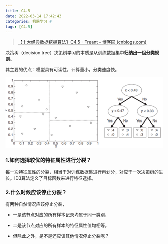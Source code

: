 ```yaml
---
title: C4.5
date: 2022-03-14 17:42:43
categories: 机器学习 #
tags: [C4.5]
---
```


>[【十大经典数据挖掘算法】C4.5 - Treant - 博客园 (cnblogs.com)](https://www.cnblogs.com/en-heng/p/5013995.html)

决策树（decision tree）决策树学习的本质是从训练数据集中**归纳出一组分类规则**。

其主要的优点：模型具有可读性，计算量小，分类速度快。

![image-20220314182626031](C4-5/image-20220314182626031.png)

### 1.如何选择较优的特征属性进行分裂？

每一次特征属性的分裂，相当于对训练数据集进行再划分，对应于一次决策树的生长。ID3算法定义了目标函数来进行特征选择。

### 2.什么时候应该停止分裂？

有两种自然情况应该停止分裂，

- 一是该节点对应的所有样本记录均属于同一类别，

- 二是该节点对应的所有样本的特征属性值均相等。

- 但除此之外，是不是还应该其他情况停止分裂呢？

